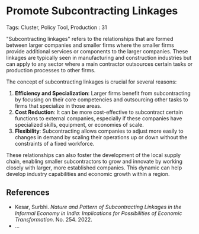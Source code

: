 # Promote Subcontracting Linkages

Tags: Cluster, Policy Tool, Production
: 31

"Subcontracting linkages" refers to the relationships that are formed between larger companies and smaller firms where the smaller firms provide additional services or components to the larger companies. These linkages are typically seen in manufacturing and construction industries but can apply to any sector where a main contractor outsources certain tasks or production processes to other firms.

The concept of subcontracting linkages is crucial for several reasons:

1. **Efficiency and Specialization**: Larger firms benefit from subcontracting by focusing on their core competencies and outsourcing other tasks to firms that specialize in those areas.
2. **Cost Reduction**: It can be more cost-effective to subcontract certain functions to external companies, especially if these companies have specialized skills, equipment, or economies of scale.
3. **Flexibility**: Subcontracting allows companies to adjust more easily to changes in demand by scaling their operations up or down without the constraints of a fixed workforce.

These relationships can also foster the development of the local supply chain, enabling smaller subcontractors to grow and innovate by working closely with larger, more established companies. This dynamic can help develop industry capabilities and economic growth within a region.

## References

- Kesar, Surbhi. *Nature and Pattern of Subcontracting Linkages in the  Informal Economy in India: Implications for Possibilities of Economic 
Transformation*. No. 254. 2022.
- …